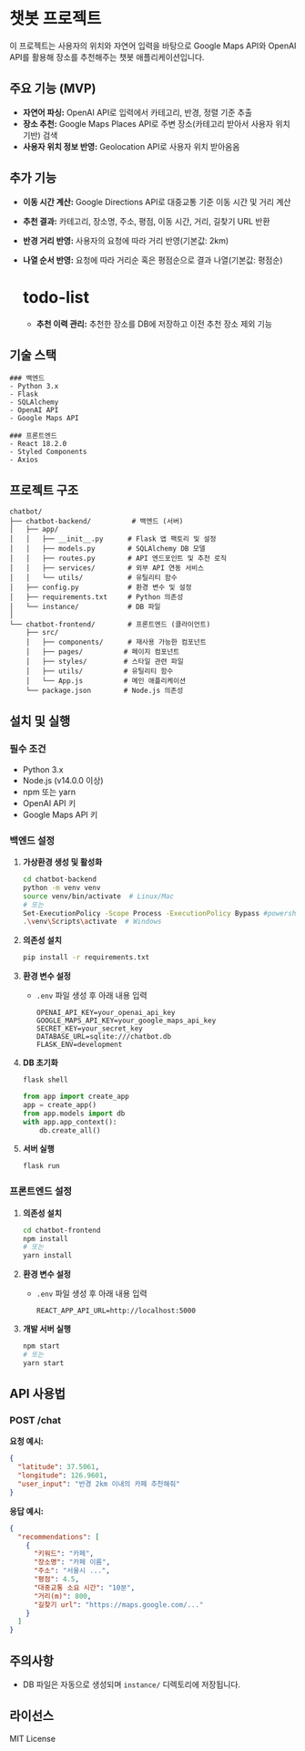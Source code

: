 # 챗봇 프로젝트

이 프로젝트는 사용자의 위치와 자연어 입력을 바탕으로 Google Maps API와 OpenAI API를 활용해 장소를 추천해주는 챗봇 애플리케이션입니다.

## 주요 기능 (MVP)

- **자연어 파싱:** OpenAI API로 입력에서 카테고리, 반경, 정렬 기준 추출
- **장소 추천:** Google Maps Places API로 주변 장소(카테고리 받아서 사용자 위치 기반) 검색
- **사용자 위치 정보 반영:** Geolocation API로 사용자 위치 받아옴옴

## 추가 기능

- **이동 시간 계산:** Google Directions API로 대중교통 기준 이동 시간 및 거리 계산
- **추천 결과:** 카테고리, 장소명, 주소, 평점, 이동 시간, 거리, 길찾기 URL 반환
- **반경 거리 반영:** 사용자의 요청에 따라 거리 반영(기본값: 2km)
- **나열 순서 반영:** 요청에 따라 거리순 혹은 평점순으로 결과 나열(기본값: 평점순)

  # todo-list
  - **추천 이력 관리:** 추천한 장소를 DB에 저장하고 이전 추천 장소 제외 기능 

## 기술 스택

    ### 백엔드
    - Python 3.x
    - Flask
    - SQLAlchemy
    - OpenAI API
    - Google Maps API

    ### 프론트엔드
    - React 18.2.0
    - Styled Components
    - Axios

## 프로젝트 구조

```
chatbot/
├── chatbot-backend/          # 백엔드 (서버)
│   ├── app/
│   │   ├── __init__.py      # Flask 앱 팩토리 및 설정
│   │   ├── models.py        # SQLAlchemy DB 모델
│   │   ├── routes.py        # API 엔드포인트 및 추천 로직
│   │   ├── services/        # 외부 API 연동 서비스
│   │   └── utils/           # 유틸리티 함수
│   ├── config.py            # 환경 변수 및 설정
│   ├── requirements.txt     # Python 의존성
│   └── instance/            # DB 파일
│
└── chatbot-frontend/        # 프론트엔드 (클라이언트)
    ├── src/
    │   ├── components/      # 재사용 가능한 컴포넌트
    │   ├── pages/          # 페이지 컴포넌트
    │   ├── styles/         # 스타일 관련 파일
    │   ├── utils/          # 유틸리티 함수
    │   └── App.js          # 메인 애플리케이션
    └── package.json        # Node.js 의존성
```

## 설치 및 실행

### 필수 조건
- Python 3.x
- Node.js (v14.0.0 이상)
- npm 또는 yarn
- OpenAI API 키
- Google Maps API 키

### 백엔드 설정

1. **가상환경 생성 및 활성화**
   ```sh
   cd chatbot-backend
   python -m venv venv
   source venv/bin/activate  # Linux/Mac
   # 또는
   Set-ExecutionPolicy -Scope Process -ExecutionPolicy Bypass #powershell 사용 시
   .\venv\Scripts\activate  # Windows
   ```

2. **의존성 설치**
   ```sh
   pip install -r requirements.txt
   ```

3. **환경 변수 설정**
   - `.env` 파일 생성 후 아래 내용 입력
     ```
     OPENAI_API_KEY=your_openai_api_key
     GOOGLE_MAPS_API_KEY=your_google_maps_api_key
     SECRET_KEY=your_secret_key
     DATABASE_URL=sqlite:///chatbot.db
     FLASK_ENV=development
     ```

4. **DB 초기화**
   ```sh
   flask shell
   ```
   ```python
   from app import create_app
   app = create_app()
   from app.models import db
   with app.app_context():
       db.create_all()
   ```

5. **서버 실행**
   ```sh
   flask run
   ```

### 프론트엔드 설정

1. **의존성 설치**
   ```sh
   cd chatbot-frontend
   npm install
   # 또는
   yarn install
   ```

2. **환경 변수 설정**
   - `.env` 파일 생성 후 아래 내용 입력
     ```
     REACT_APP_API_URL=http://localhost:5000
     ```

3. **개발 서버 실행**
   ```sh
   npm start
   # 또는
   yarn start
   ```

## API 사용법

### POST /chat

**요청 예시:**
```json
{
  "latitude": 37.5061,
  "longitude": 126.9601,
  "user_input": "반경 2km 이내의 카페 추천해줘"
}
```

**응답 예시:**
```json
{
  "recommendations": [
    {
      "키워드": "카페",
      "장소명": "카페 이름",
      "주소": "서울시 ...",
      "평점": 4.5,
      "대중교통 소요 시간": "10분",
      "거리(m)": 800,
      "길찾기 url": "https://maps.google.com/..."
    }
  ]
}
```

## 주의사항

- DB 파일은 자동으로 생성되며 `instance/` 디렉토리에 저장됩니다.

## 라이선스

MIT License 